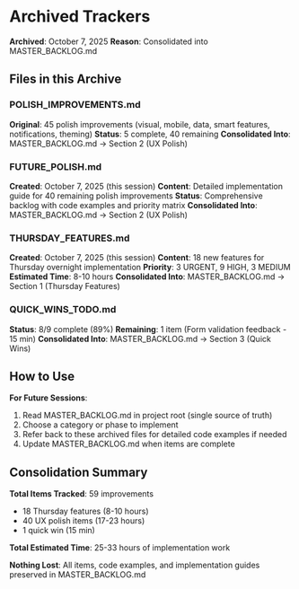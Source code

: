 # Archived Trackers

**Archived**: October 7, 2025
**Reason**: Consolidated into MASTER_BACKLOG.md

## Files in this Archive

### POLISH_IMPROVEMENTS.md
**Original**: 45 polish improvements (visual, mobile, data, smart features, notifications, theming)
**Status**: 5 complete, 40 remaining
**Consolidated Into**: MASTER_BACKLOG.md → Section 2 (UX Polish)

### FUTURE_POLISH.md
**Created**: October 7, 2025 (this session)
**Content**: Detailed implementation guide for 40 remaining polish improvements
**Status**: Comprehensive backlog with code examples and priority matrix
**Consolidated Into**: MASTER_BACKLOG.md → Section 2 (UX Polish)

### THURSDAY_FEATURES.md
**Created**: October 7, 2025 (this session)
**Content**: 18 new features for Thursday overnight implementation
**Priority**: 3 URGENT, 9 HIGH, 3 MEDIUM
**Estimated Time**: 8-10 hours
**Consolidated Into**: MASTER_BACKLOG.md → Section 1 (Thursday Features)

### QUICK_WINS_TODO.md
**Status**: 8/9 complete (89%)
**Remaining**: 1 item (Form validation feedback - 15 min)
**Consolidated Into**: MASTER_BACKLOG.md → Section 3 (Quick Wins)

## How to Use

**For Future Sessions**:
1. Read MASTER_BACKLOG.md in project root (single source of truth)
2. Choose a category or phase to implement
3. Refer back to these archived files for detailed code examples if needed
4. Update MASTER_BACKLOG.md when items are complete

## Consolidation Summary

**Total Items Tracked**: 59 improvements
- 18 Thursday features (8-10 hours)
- 40 UX polish items (17-23 hours)
- 1 quick win (15 min)

**Total Estimated Time**: 25-33 hours of implementation work

**Nothing Lost**: All items, code examples, and implementation guides preserved in MASTER_BACKLOG.md
